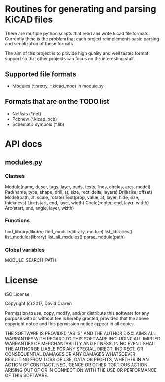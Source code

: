 # Routines for generating and parsing KiCAD files

There are multiple python scripts that read and write kicad file
formats. Currently there is the problem that each project reimplements
basic parsing and serialization of these formats.

The aim of this project is to provide high quality and well tested
format support so that other projects can focus on the interesting
stuff.


## Supported file formats

* Modules (*.pretty, *.kicad_mod) in module.py

## Formats that are on the TODO list

* Netlists (*.net)
* Pcbnew (*.kicad_pcb)
* Schematic symbols (*.lib)

# API docs
## modules.py
### Classes
Module(name, descr, tags, layer, pads, texts, lines, circles, arcs, model)
Pad(name, type, shape, drill, at, size, rect_delta, layers)
Drill(size, offset)
Model(path, at, scale, rotate)
Text(prop, value, at, layer, hide, size, thickness)
Line(start, end, layer, width)
Circle(center, end, layer, width)
Arc(start, end, angle, layer, width)

### Functions
find_library(library)
find_module(library, module)
list_libraries()
list_modules(library)
list_all_modules()
parse_module(path)

### Global variables
MODULE_SEARCH_PATH

# License
ISC License

Copyright (c) 2017, David Craven

Permission to use, copy, modify, and/or distribute this software for any
purpose with or without fee is hereby granted, provided that the above
copyright notice and this permission notice appear in all copies.

THE SOFTWARE IS PROVIDED "AS IS" AND THE AUTHOR DISCLAIMS ALL WARRANTIES WITH
REGARD TO THIS SOFTWARE INCLUDING ALL IMPLIED WARRANTIES OF MERCHANTABILITY
AND FITNESS. IN NO EVENT SHALL THE AUTHOR BE LIABLE FOR ANY SPECIAL, DIRECT,
INDIRECT, OR CONSEQUENTIAL DAMAGES OR ANY DAMAGES WHATSOEVER RESULTING FROM
LOSS OF USE, DATA OR PROFITS, WHETHER IN AN ACTION OF CONTRACT, NEGLIGENCE
OR OTHER TORTIOUS ACTION, ARISING OUT OF OR IN CONNECTION WITH THE USE OR
PERFORMANCE OF THIS SOFTWARE.
